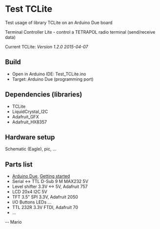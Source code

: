 # Test TCLite
Test usage of library TCLite on an Arduino Due board

Terminal Controller Lite - control a TETRAPOL radio terminal (send/receive data)

Current TCLite: *Version 1.2.0 2015-04-07*

## Build
 - Open in Arduino IDE: Test_TCLite.ino
 - Target: Arduino Due (programming port)

## Dependencies (libraries)
 - TCLite
 - LiquidCrystal_I2C
 - Adafruit_GFX
 - Adafruit_HX8357

## Hardware setup
Schematic (Eagle), pic, ...

## Parts list
 - [Arduino Due](http://www.arduino.cc/en/Main/ArduinoBoardDue),
   [Getting started](http://www.arduino.cc/en/Guide/ArduinoDue)
 - Serial <-> TTL D-Sub 9 M MAX232 5V
 - Level shifter 3.3V <-> 5V, Adafruit 757
 - LCD 20x4 I2C 5V
 - TFT 3.5" SPI 3.3V, Adafruit 2050
 - I/O Buttons LEDs ...
 - TTL 232R 3.3V FTDI, Adafruit 70
 - ...


-- Mario
